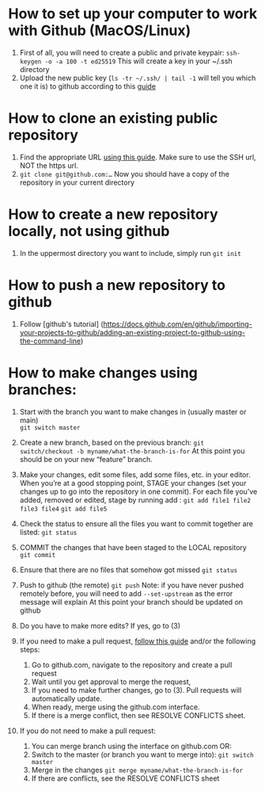 # How to set up your computer to work with Github (MacOS/Linux)

1. First of all, you will need to create a public and private keypair:
`ssh-keygen -o -a 100 -t ed25519`
 This will create a key in your ~/.ssh directory
2. Upload the new public key (`ls -tr ~/.ssh/ | tail -1` will tell you which one it is) to github according to this [guide](https://docs.github.com/en/github/authenticating-to-github/adding-a-new-ssh-key-to-your-github-account)

# How to clone an existing public repository
1. Find the appropriate URL [using this guide](https://checkmarx.atlassian.net/wiki/spaces/KC/pages/131432811/GitHub+-+Tips+on+Finding+Git+GitHub+Repository+URLs). Make sure to use the SSH url, NOT the https url.
2. `git clone git@github.com:…`
Now you should have a copy of the repository in your current directory

# How to create a new repository locally, not using github
1. In the uppermost directory you want to include, simply run `git init`

# How to push a new repository to github
1. Follow [github's tutorial] (https://docs.github.com/en/github/importing-your-projects-to-github/adding-an-existing-project-to-github-using-the-command-line)

# How to make changes using branches:

1. Start with the branch you want to make changes in (usually master or main)	
`git switch master`
1. Create a new branch, based on the previous branch: 
`git switch/checkout -b myname/what-the-branch-is-for`
 At this point you should be on your new “feature” branch.

1. Make your changes, edit some files, add some files, etc. in your editor. When you’re at a good stopping point, STAGE your changes (set your changes up to go into the repository in one commit). For each file you’ve added, removed or edited, stage by running add :
`git add file1 file2 file3 file4`
`git add file5`
1. Check the status to ensure all the files you want to commit together are listed:
`git status`
1. COMMIT the changes that have been staged to the LOCAL repository
`git commit `
1. Ensure that there are no files that somehow got missed
`git status`
1. Push to github (the remote)
`git push`
Note: if you have never pushed remotely before, you will need to add `--set-upstream` as the error message will explain
At this point your branch should be updated on github
1. Do you have to make more edits? If yes, go to (3)
1. If you need to make a pull request, [follow this guide](https://docs.github.com/en/github/collaborating-with-issues-and-pull-requests/creating-a-pull-request) and/or the following steps:
   1. Go to github.com, navigate to the repository and create a pull request
   1. Wait until you get approval to merge the request,
   1. If you need to make further changes, go to (3). Pull requests will automatically update.
   1. When ready, merge using the github.com interface.
   1. If there is a merge conflict, then see RESOLVE CONFLICTS sheet.
1. If you do not need to make a pull request:
   1. You can merge branch using the interface on github.com OR:
   1. Switch to the master (or branch you want to merge into):
   `git switch master`
   1. Merge in the changes
   `git merge myname/what-the-branch-is-for`
   1. If there are conflicts, see the RESOLVE CONFLICTS sheet





